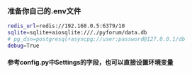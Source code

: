 ### 准备你自己的.env文件
```bash
redis_url=redis://192.168.0.5:6379/10
sqlite=sqlite+aiosqlite:///./pyforum/data.db
# pg_dsn=postgresql+asyncpg://user:password@127.0.0.1/db
debug=True
```

#### 参考config.py中Settings的字段，也可以直接设置环境变量